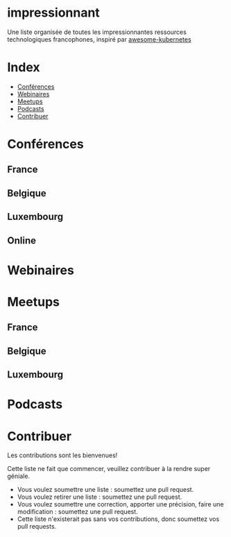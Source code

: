 # impressionnant
Une liste organisée de toutes les impressionnantes ressources technologiques francophones, inspiré par [awesome-kubernetes](https://github.com/ramitsurana/awesome-kubernetes)

# Index
* [Conférences](https://github.com/saphoooo/impressionnant/blob/master/README.md#conf%C3%A9rences)
* [Webinaires](https://github.com/saphoooo/impressionnant/blob/master/README.md#webinaires)
* [Meetups](https://github.com/saphoooo/impressionnant/blob/master/README.md#meetups)
* [Podcasts](https://github.com/saphoooo/impressionnant/blob/master/README.md#podcasts)
* [Contribuer](https://github.com/saphoooo/impressionnant/blob/master/README.md#contribuer)

# Conférences

## France

## Belgique

## Luxembourg

## Online

# Webinaires

# Meetups

## France

## Belgique

## Luxembourg

# Podcasts

# Contribuer
Les contributions sont les bienvenues!

Cette liste ne fait que commencer, veuillez contribuer à la rendre super géniale.

* Vous voulez soumettre une liste : soumettez une pull request.
* Vous voulez retirer une liste : soumettez une pull request.
* Vous voulez soumettre une correction, apporter une précision, faire une modification : soumettez une pull request.
* Cette liste n'existerait pas sans vos contributions, donc soumettez vos pull requests.
